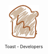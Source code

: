 <br />

<div align="center">
  
<img src="https://raw.githubusercontent.com/The-Toast/.github/main/assets/logo.png" width="100" />



<p>Toast - Developers</p>

</div>

<br />

